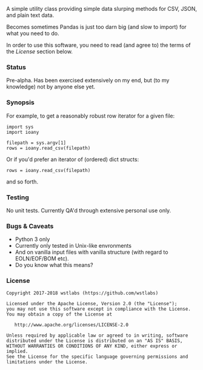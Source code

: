 A simple utility class providing simple data slurping methods for CSV, JSON, and plain text data. 

Becomes sometimes Pandas is just too darn big (and slow to import) for what you need to do.

In order to use this software, you need to read (and agree to) the terms of the *License* section below.

### Status

Pre-alpha.  Has been exercised extensively on my end, but (to my knowledge) not by anyone else yet.

### Synopsis 

For example, to get a reasonably robust row iterator for a given file: 

```
import sys
import ioany

filepath = sys.argv[1]
rows = ioany.read_csv(filepath)
```

Or if you'd prefer an iterator of (ordered) dict structs: 
```
rows = ioany.read_csv(filepath)
```

and so forth.  

### Testing 

No unit tests.  Currently QA'd through extensive personal use only.

### Bugs & Caveats
* Python 3 only 
* Currently only tested in Unix-like envronments
* And on vanilla input files with vanilla structure (with regard to EOLN/EOF/BOM etc). 
* Do you know what this means?

### License 
```
Copyright 2017-2018 wstlabs (https://github.com/wstlabs) 

Licensed under the Apache License, Version 2.0 (the "License");
you may not use this software except in compliance with the License.
You may obtain a copy of the License at

   http://www.apache.org/licenses/LICENSE-2.0

Unless required by applicable law or agreed to in writing, software
distributed under the License is distributed on an "AS IS" BASIS,
WITHOUT WARRANTIES OR CONDITIONS OF ANY KIND, either express or implied.
See the License for the specific language governing permissions and
limitations under the License.
```




